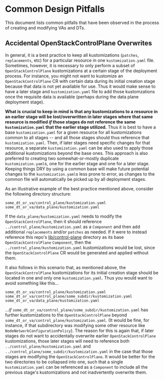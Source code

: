 # Common Design Pitfalls

This document lists common pitfalls that have been observed in the process of creating 
and modifying VAs and DTs.

## Accidental OpenStackControlPlane Overwrites

In general, it is a best practice to keep all kustomizations (`patches`, `replacements`, etc) 
for a particular resource in one `kustomization.yaml` file.  Sometimes, however, it is 
necessary to only perform a subset of `OpenStackControlPlane` kustomizations at a certain stage 
of the deployment process.  For instance, you might not want to kustomize an `OpenStackControlPlane`
CR with certain data during its initial creation stage because that data is not yet available
for use.  Thus it would make sense to have a later stage and `kustomization.yaml` file to
add those kustomzations once the requisite data is available (perhaps during the data plane
deployment stage).

**What is crucial to keep in mind is that any kustomizations to a resource in an earlier stage
will be lost/overwritten in later stages where that same resource is modified _if_ those stages
do not reference the same `kustomization.yaml` that the earlier stage utilized.**  Thus it is
best to have a base `kustomization.yaml` for a given resource for all kustomizations common to
all stages -- and all those stages should thus reference that `kustomization.yaml`.  Then, if
later stages need specific changes for that resource, a separate `kustomization.yaml` can be also
used to apply those additional kustomizations beyond the base ones.  This approach is also
preferred to creating two somewhat-or-mostly duplicate `kustomization.yaml`s, one for the earlier
stage and one for a later stage.  Keeping things DRY by using a common base will make future
potential changes to the `kustomization.yaml`s less prone to error, as changes to the common file
will automatically be picked up by all deployment stages.

As an illustrative example of the best practice mentioned above, consider the following directory
structure:

```
some_dt_or_va/control_plane/kustomization.yaml
some_dt_or_va/data_plane/kustomization.yaml
```

If the `data_plane/kustomization.yaml` needs to modify the `OpenStackControlPlane`, then it should
reference `../control_plane/kustomization.yaml` as a `Component` and then add additional `replacements`
and/or `patches` as needed.  If it were to instead reference this repo's [lib/control-plane](../../lib/control-plane)
directory as its base `OpenStackControlPlane` `Component`, then the `../control_plane/kustomization.yaml` 
kustomizations would be lost, since the `OpenStackControlPlane` CR would be generated and applied without 
them.

It also follows in this scenario that, as mentioned above, the `OpenStackControlPlane` kustomizations for
its initial creation stage should be located in one and only one `kustomization.yaml`.  Thus you would
want to avoid something like this...

```
some_dt_or_va/control_plane/kustomization.yaml
some_dt_or_va/control_plane/some_subdir/kustomization.yaml
some_dt_or_va/data_plane/kustomization.yaml
```

..._if_ `some_dt_or_va/control_plane/some_subdir/kustomization.yaml` has further kustomizations to the
`OpenStackControlPlane` beyond `some_dt_or_va/control_plane/kustomization.yaml`.  (It would be fine, for
instance, if that subdirectory was modifying some other resource like `NodeNetworkConfigurationPolicy`).
The reason for this is again that, if later stages do not want to accidentally overwrite earlier
`OpenStackControlPlane` kustomizations, those later stages will need to reference both
`../control_plane/kustomization.yaml` and `../control_plane/some_subdir/kustomization.yaml` in the case
that those stages are modifying the `OpenStackControlPlane`.  It would be better for the two directories
to be collapsed into one, such that a single `kustomization.yaml` can be referenced as a `Component` to
include all the previous stage's kustomizations and not inadvertently overwrite them.
